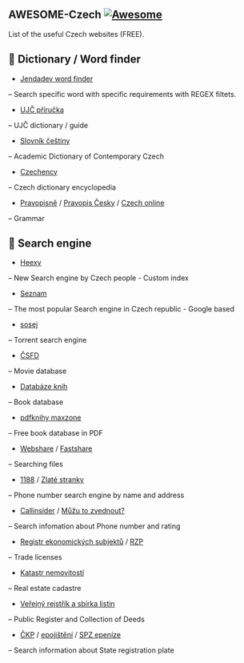 ## AWESOME-Czech [![Awesome](https://cdn.rawgit.com/sindresorhus/awesome/d7305f38d29fed78fa85652e3a63e154dd8e8829/media/badge.svg)](https://github.com/sindresorhus/awesome)
List of the useful Czech websites (FREE). 

📖 Dictionary / Word finder
---------------
* [Jendadev word finder](https://slova.jenda.dev/)

– Search specific word with specific requirements with REGEX filtets. 

* [UJČ příručka](https://prirucka.ujc.cas.cz/)

– UJČ dictionary / guide

* [Slovník češtiny](https://slovnikcestiny.cz/)

– Academic Dictionary of Contemporary Czech

* [Czechency](https://www.czechency.org/)

– Czech dictionary encyclopedia

* [Pravopisně](https://www.pravopisne.cz/) / [Pravopis Česky](https://www.pravopiscesky.cz/) / [Czech online](https://www.czechonline.org/gramatika)

– Grammar

🔎 Search engine
---------------
* [Heexy](https://heexy.org/)

– New Search engine by Czech people - Custom index

* [Seznam](https://search.seznam.cz)

– The most popular Search engine in Czech republic - Google based

* [sosej](https://sosej.eu/)

– Torrent search engine

* [ČSFD](https://www.csfd.cz/)

– Movie database

* [Databáze knih](https://www.databazeknih.cz/)

– Book database

* [pdfknihy maxzone](https://pdfknihy.maxzone.eu/index.html)

– Free book database in PDF

* [Webshare](https://webshare.cz) / [Fastshare](https://fastshare.cloud/)

– Searching files

* [1188](https://seznam.1188.cz/) / [Zlaté stranky](https://www.zlatestranky.cz/)

– Phone number search engine by name and address

* [Callinsider](https://www.callinsider.cz/) / [Můžu to zvednout?](https://www.muzutozvednout.cz/)

– Search infomation about Phone number and rating

* [Registr ekonomických subjektů](https://apl.czso.cz/res/) / [RZP](https://www.rzp.cz/portal)

– Trade licenses

* [Katastr nemovitostí](https://nahlizenidokn.cuzk.gov.cz/)

– Real estate cadastre

* [Veřejný rejstřík a sbírka listin](https://or.justice.cz)

– Public Register and Collection of Deeds

* [ČKP](https://ic.ckp.cz/ICwww/servlet?_page=searchSPZ&lngID=1) / [epojištění](https://www.epojisteni.cz/) / [SPZ epeníze](https://spz.penize.cz)

– Search information about State registration plate
